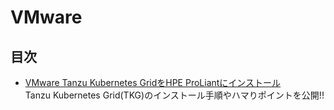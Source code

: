 # VMware
## 目次
- [VMware Tanzu Kubernetes GridをHPE ProLiantにインストール](tkg/installation)  
Tanzu Kubernetes Grid(TKG)のインストール手順やハマりポイントを公開!!
